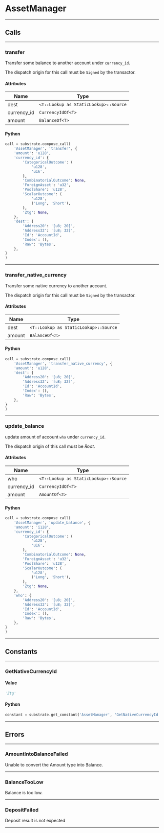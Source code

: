 
# AssetManager

---------
## Calls

---------
### transfer
Transfer some balance to another account under `currency_id`.

The dispatch origin for this call must be `Signed` by the
transactor.
#### Attributes
| Name | Type |
| -------- | -------- | 
| dest | `<T::Lookup as StaticLookup>::Source` | 
| currency_id | `CurrencyIdOf<T>` | 
| amount | `BalanceOf<T>` | 

#### Python
```python
call = substrate.compose_call(
    'AssetManager', 'transfer', {
    'amount': 'u128',
    'currency_id': {
        'CategoricalOutcome': (
            'u128',
            'u16',
        ),
        'CombinatorialOutcome': None,
        'ForeignAsset': 'u32',
        'PoolShare': 'u128',
        'ScalarOutcome': (
            'u128',
            ('Long', 'Short'),
        ),
        'Ztg': None,
    },
    'dest': {
        'Address20': '[u8; 20]',
        'Address32': '[u8; 32]',
        'Id': 'AccountId',
        'Index': (),
        'Raw': 'Bytes',
    },
}
)
```

---------
### transfer_native_currency
Transfer some native currency to another account.

The dispatch origin for this call must be `Signed` by the
transactor.
#### Attributes
| Name | Type |
| -------- | -------- | 
| dest | `<T::Lookup as StaticLookup>::Source` | 
| amount | `BalanceOf<T>` | 

#### Python
```python
call = substrate.compose_call(
    'AssetManager', 'transfer_native_currency', {
    'amount': 'u128',
    'dest': {
        'Address20': '[u8; 20]',
        'Address32': '[u8; 32]',
        'Id': 'AccountId',
        'Index': (),
        'Raw': 'Bytes',
    },
}
)
```

---------
### update_balance
update amount of account `who` under `currency_id`.

The dispatch origin of this call must be _Root_.
#### Attributes
| Name | Type |
| -------- | -------- | 
| who | `<T::Lookup as StaticLookup>::Source` | 
| currency_id | `CurrencyIdOf<T>` | 
| amount | `AmountOf<T>` | 

#### Python
```python
call = substrate.compose_call(
    'AssetManager', 'update_balance', {
    'amount': 'i128',
    'currency_id': {
        'CategoricalOutcome': (
            'u128',
            'u16',
        ),
        'CombinatorialOutcome': None,
        'ForeignAsset': 'u32',
        'PoolShare': 'u128',
        'ScalarOutcome': (
            'u128',
            ('Long', 'Short'),
        ),
        'Ztg': None,
    },
    'who': {
        'Address20': '[u8; 20]',
        'Address32': '[u8; 32]',
        'Id': 'AccountId',
        'Index': (),
        'Raw': 'Bytes',
    },
}
)
```

---------
## Constants

---------
### GetNativeCurrencyId
#### Value
```python
'Ztg'
```
#### Python
```python
constant = substrate.get_constant('AssetManager', 'GetNativeCurrencyId')
```
---------
## Errors

---------
### AmountIntoBalanceFailed
Unable to convert the Amount type into Balance.

---------
### BalanceTooLow
Balance is too low.

---------
### DepositFailed
Deposit result is not expected

---------